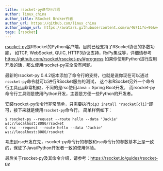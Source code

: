 ```yaml
---
title: rsocket-py命令行介绍
author: linux_china
author_title: RSocket Broker作者
author_url: https://github.com/linux_china
author_image_url: https://avatars.githubusercontent.com/u/46711?s=96&v=4
tags: [rsocket]
---
```


[rsocket-py](https://github.com/rsocket/rsocket-py/)是RSocket的Python客户端，目前已经支持了RSocket协议的多数功能，
如TCP, WebSocket, QUIC, HTTP3协议支持，RxPy集成等，详细请参考 https://github.com/rsocket/rsocket-py/#progress
如果你使用Python进行应用开发的话，那么使用rsocket-py完全没有问题。

最新的rsocket-py 0.4.2版本添加了命令行的支持，也就是说你现在可以通过`rsocket-py`命令就可以进行RSocket服务的测试，
这个和RSocket另外一个命令行工具[rsc](https://github.com/making/rsc)非常相似，不同的是rsc使用Java + Spring Boot开发，
而rsocket-py命令行工具则是使用Python开发，主要是方便一些Python的开发者。

安装rsocket-py命令行非常简单，只需要执行`pip3 install "rsocket[cli]"`即可，接下来就是使用`rsocket-py`命令行。
简单样例如下：

```shell
$ rsocket-py --request --route hello --data 'Jackie' ws://localhost:8080/rsocket
$ rsc --request --route hello --data 'Jackie' ws://localhost:8080/rsocket
```

考虑到rsc开发在先，rsocket-py命令行的参数和rsc命令行的参数基本上是一致的，保证了Java/Python开发者一致的使用体验。

最后关于rsocket-py及其命令介绍，请参考：https://rsocket.io/guides/rsocket-py
